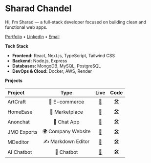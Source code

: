 # Sharad Chandel

Hi, I'm Sharad — a full-stack developer focused on building clean and functional web apps.

[Portfolio](https://sharad.is-a.dev/) • [LinkedIn](https://www.linkedin.com/in/sharadchandel2005/) • [Email](mailto:sharadchandel2005@gmail.com)

**Tech Stack**

- **Frontend:** React, Next.js, TypeScript, Tailwind CSS
- **Backend:** Node.js, Express
- **Databases:** MongoDB, MySQL, PostgreSQL
- **DevOps & Cloud:** Docker, AWS, Render
  
**Projects**

| Project | Type | Live | Code |
|:--------|:----:|:----:|:----:|
| ArtCraft | 🛒 E-commerce | [🔗](https://artcraft.onrender.com/) | [🛠️](https://github.com/SharadJ19/art-and-craft-ecom) |
| HomeEase | 🏡 Marketplace | [🔗](https://homeease-oa77.onrender.com/) | [🛠️](https://github.com/SharadJ19/homeease) |
| Anonchat | 💬 Chat App | [🔗](https://anonchat-w4dw.onrender.com/) | [🛠️](https://github.com/SharadJ19/anonchat) |
| JMO Exports | 🌍 Company Website | [🔗](https://jmo.vercel.app/) | [🛠️](https://github.com/SharadJ19/jmo) |
| MDeditor | ✍️ Markdown Editor | [🔗](https://mdeditor.onrender.com/) | [🛠️](https://github.com/SharadJ19/mdeditor) |
| AI Chatbot | 🤖 Chatbot | [🔗](https://aichatbot-93ke.onrender.com/) | [🛠️](https://github.com/SharadJ19/aichatbot) |
